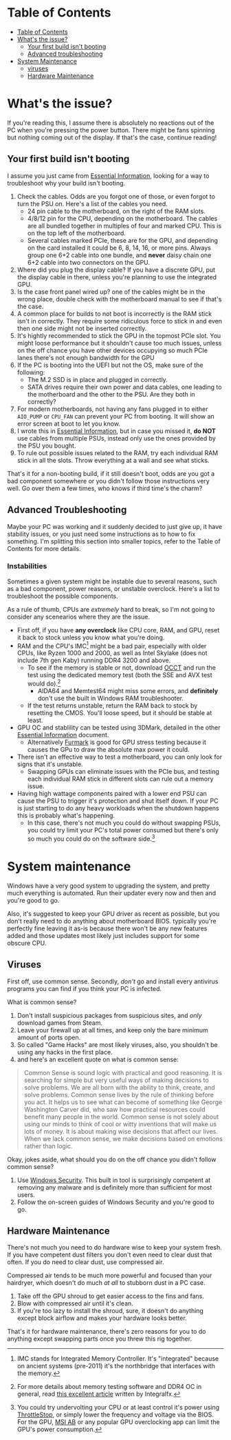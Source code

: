 # Table of Contents
- [Table of Contents](#table-of-contents)
- [What's the issue?](#whats-the-issue)
	- [Your first build isn't booting](#your-first-build-isnt-booting)
	- [Advanced troubleshooting](#advanced-troubleshooting)
- [System Maintenance](#system-maintenance)
	- [viruses](#viruses)
	- [Hardware Maintenance](#hardware-maintenance)


# What's the issue?
If you're reading this, I assume there is absolutely no reactions out of the PC when you're pressing the power button. There might be fans spinning but nothing coming out of the display. If that's the case, continue reading!

## Your first build isn't booting
I assume you just came from [Essential Information](Essential%20Information.md), looking for a way to troubleshoot why your build isn't booting. 

1. Check the cables. Odds are you forgot one of those, or even forgot to turn the PSU on. Here's a list of the cables you need.
    - 24 pin cable to the motherboard, on the right of the RAM slots.
	- 4/8/12 pin for the CPU, depending on the motherboard. The cables are all bundled together in multiples of four and marked CPU. This is on the top left of the motherboard.
	- Several cables marked PCIe, these are for the GPU, and depending on the card installed it could be 6, 8, 14, 16, or more pins. Always group one 6+2 cable into one bundle, and **never** daisy chain one 6+2 cable into two connectors on the GPU.
2. Where did you plug the display cable? If you have a discrete GPU, put the display cable in there, unless you're planning to use the integrated GPU.
3. Is the case front panel wired up? one of the cables might be in the wrong place, double check with the motherboard manual to see if that's the case.
4. A common place for builds to not boot is incorrectly is the RAM stick isn't in correctly. They require some ridiculous force to stick in and even then one side might not be inserted correctly.
5. It's hightly recommended to stick the GPU in the topmost PCIe slot. You might loose performance but it shouldn't cause too much issues, unless on the off chance you have other devices occupying so much PCIe lanes there's not enough bandwidth for the GPU
6. If the PC is booting into the UEFI but not the OS, make sure of the following:
	- The M.2 SSD is in place and plugged in correctly.
	- SATA drives require their own power and data cables, one leading to the motherboard and the other to the PSU. Are they both in correctly?
7. For modern motherboards, not having any fans plugged in to either `AIO_PUMP` or `CPU_FAN` can prevent your PC from booting. It will show an error screen at boot to let you know.
8. I wrote this in [Essential Information](Essential%20Information), but in case you missed it, **do NOT** use cables from multiple PSUs, instead only use the ones provided by the PSU you bought. 
9. To rule out possible issues related to the RAM, try each individual RAM stick in all the slots. Throw everything at a wall and see what sticks.

That's it for a non-booting build, if it still doesn't boot, odds are you got a bad component somewhere or you didn't follow those instructions very well. Go over them a few times, who knows if third time's the charm?

## Advanced Troubleshooting
Maybe your PC was working and it suddenly decided to just give up, it have stability issues, or you just need some instructions as to how to fix something. I'm splitting this section into smaller topics, refer to the Table of Contents for more details.

### Instabilities
Sometimes a given system might be instable due to several reasons, such as a bad component, power reasons, or unstable overclock. Here's a list to troubleshoot the possible components. 

As a rule of thumb, CPUs are *extremely* hard to break, so I'm not going to consider any scenearios where they are the issue.

- First off, if you have **any overclock** like CPU core, RAM, and GPU, reset it back to stock unless you know what you're doing. 
- RAM and the CPU's IMC[^1] might be a bad pair, especially with older CPUs, like Ryzen 1000 and 2000, as well as Intel Skylake (does not include 7th gen Kaby) running DDR4 3200 and above.
	- To see if the memory is stable or not, download [OCCT](https://ocbase.com) and run the test using the dedicated memory test (both the SSE and AVX test would do).[^2]
		- AIDA64 and Memtest64 might miss some errors, and **definitely** don't use the built in Windows RAM troubleshooter.
	- If the test returns unstable, return the RAM back to stock by resetting the CMOS. You'll loose speed, but it should be stable at least.
- GPU OC and stablility can be tested using 3DMark, detailed in the other [Essential Information](Essential%20Information#tips) document.
	- Alternatively [Furmark](https://www.techpowerup.com/download/furmark/) is good for GPU stress testing because it causes the GPu to draw the absolute max power it could. 
- There isn't an effective way to test a motherboard, you can only look for signs that it's unstable.
	- Swapping GPUs can eliminate issues with the PCIe bus, and testing each individual RAM stick in different slots can rule out a memory issue.
- Having high wattage components paired with a lower end PSU can cause the PSU to trigger it's protection and shut itself down. If your PC is just starting to do any heavy workloads when the shutdown happens this is probably what's happening.
	- In this case, there's not much you could do without swapping PSUs, you could try limit your PC's total power consumed but there's only so much you could do on the software side.[^3]

# System maintenance
Windows have a very good system to upgrading the system, and pretty much everything is automated. Run their updater every now and then and you're good to go.

Also, it's suggested to keep your GPU driver as recent as possible, but you don't really need to do anything about motherboard BIOS. typically you're perfectly fine leaving it as-is because there won't be any new features added and those updates most likely just includes support for some obscure CPU.

## Viruses
First off, use common sense. Secondly, *don't* go and install every antivirus programs you can find if you think your PC is infected. 

What is common sense? 
1. Don't install suspicious packages from suspicious sites, and *only* download games from Steam.
2. Leave your firewall up at all times, and keep only the bare minimum amount of ports open.
3. So called "Game Hacks" are most likely viruses, also, you shouldn't be using any hacks in the first place. 
4. and here's an excellent quote on what is common sense:
> Common Sense is sound logic with practical and good reasoning. It is searching for simple but very useful ways of making decisions to solve problems. We are all born with the ability to think, create, and solve problems.
Common sense lives by the rule of thinking before you act. It helps us to see what can become of something like George Washington Carver did, who saw how practical resources could benefit many people in the world.
Common sense is not solely about using our minds to think of cool or witty inventions that will make us lots of money. It is about making wise decisions that affect our lives. When we lack common sense, we make decisions based on emotions rather than logic.

Okay, jokes aside, what should you do on the off chance you didn't follow common sense?
1. Use [Windows Security](www.pcmag.com/reviews/microsoft-windows-defender-security-center). This built in tool is surprisingly competent at removing any malware and is definitely more than sufficient for most users.
2. Follow the on-screen guides of Windows Security and you're good to go.

## Hardware Maintenance
There's not much you need to do hardware wise to keep your system fresh. If you have competent dust filters you don't even need to clear dust that often. If you do need to clear dust, use compressed air. 

Compressed air tends to be much more powerful and focused than your hairdryer, which doesn't do much *at all* to stubborn dust in a PC case.

1. Take off the GPU shroud to get easier access to the fins and fans.
2. Blow with compressed air until it's clean.
3. If you're too lazy to install the shroud, sure, it doesn't do anything except block airflow and makes your hardware looks better.

That's it for hardware maintenance, there's zero reasons for you to do anything except swapping parts once you threw this rig together.


[^1]: IMC stands for Integrated Memory Controller. It's "integrated" because on ancient systems (pre-2011) it's the northbridge that interfaces with the memory.
[^2]: For more details about memory testing software and DDR4 OC in general, read [this excellent article](https://github.com/integralfx/MemTestHelper/blob/oc-guide/DDR4%20OC%20Guide.md#memory-testing-software) written by Integralfx.
[^3]: You could try undervolting your CPU or at least control it's power using [ThrottleStop](https://www.techpowerup.com/download/techpowerup-throttlestop), or simply lower the frequency and voltage via the BIOS. For the GPU, [MSI AB](https://msi.com/Landing/afterburner) or any popular GPU overclocking app can limit the GPU's power consumption.